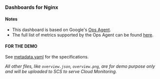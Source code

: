 ### Dashboards for Nginx

#### Notes

- This dashboard is based on Google's [Ops Agent](https://cloud.google.com/stackdriver/docs/solutions/agents/ops-agent).
- The full list of metrics supported by the Ops Agent can be found [here](https://cloud.google.com/stackdriver/docs/solutions/agents/ops-agent/third-party/nginx#monitored-metrics).

#### FOR THE DEMO

See [metadata.yaml](metadata.yaml) for the specifications.

_All other files, like `overview.json`, `overview.png`, are for demo purpose only and will be uploaded to SCS to serve Cloud Monitoring._
